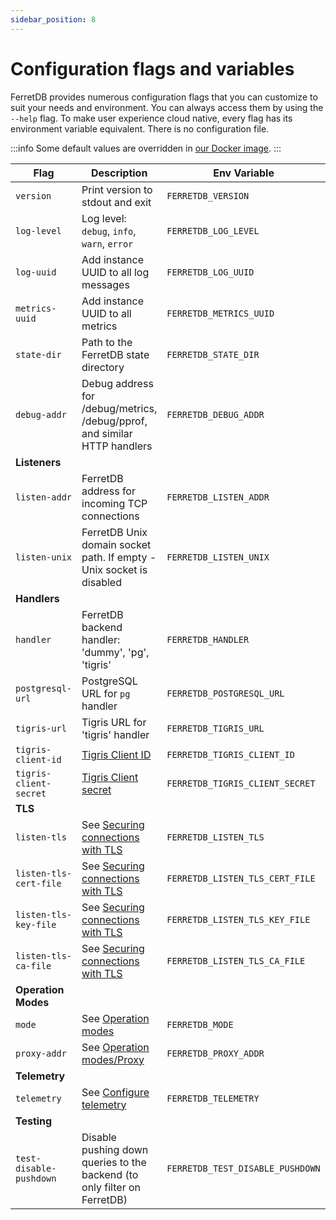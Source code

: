 ```yaml
---
sidebar_position: 8
---
```


# Configuration flags and variables

FerretDB provides numerous configuration flags that you can customize to suit your needs and environment.
You can always access them by using the `--help` flag.
To make user experience cloud native, every flag has its environment variable equivalent.
There is no configuration file.

:::info
Some default values are overridden in [our Docker image](quickstart-guide/docker.md).
:::

| Flag                    | Description                                                               | Env Variable                     | Default Value                           |
| ----------------------- | ------------------------------------------------------------------------- | -------------------------------- | --------------------------------------- |
| `version`               | Print version to stdout and exit                                          | `FERRETDB_VERSION`               |                                         |
| `log-level`             | Log level: `debug`, `info`, `warn`, `error`                               | `FERRETDB_LOG_LEVEL`             | `info`                                  |
| `log-uuid`              | Add instance UUID to all log messages                                     | `FERRETDB_LOG_UUID`              |                                         |
| `metrics-uuid`          | Add instance UUID to all metrics                                          | `FERRETDB_METRICS_UUID`          |                                         |
| `state-dir`             | Path to the FerretDB state directory                                      | `FERRETDB_STATE_DIR`             | `.` (`/state` for Docker)               |
| `debug-addr`            | Debug address for /debug/metrics, /debug/pprof, and similar HTTP handlers | `FERRETDB_DEBUG_ADDR`            | `127.0.0.1:8088` (`:8088` for Docker)   |
| **Listeners**           |                                                                           |                                  |                                         |
| `listen-addr`           | FerretDB address for incoming TCP connections                             | `FERRETDB_LISTEN_ADDR`           | `127.0.0.1:27017` (`:27017` for Docker) |
| `listen-unix`           | FerretDB Unix domain socket path. If empty - Unix socket is disabled      | `FERRETDB_LISTEN_UNIX`           |                                         |
| **Handlers**            |                                                                           |                                  |                                         |
| `handler`               | FerretDB backend handler: 'dummy', 'pg', 'tigris'                         | `FERRETDB_HANDLER`               | `pg`                                    |
| `postgresql-url`        | PostgreSQL URL for `pg` handler                                           | `FERRETDB_POSTGRESQL_URL`        | `postgres://127.0.0.1:5432/ferretdb`    |
| `tigris-url`            | Tigris URL for 'tigris' handler                                           | `FERRETDB_TIGRIS_URL`            | `127.0.0.1:8081`                        |
| `tigris-client-id`      | [Tigris Client ID][tigris-docs-auth]                                      | `FERRETDB_TIGRIS_CLIENT_ID`      |                                         |
| `tigris-client-secret`  | [Tigris Client secret][tigris-docs-auth]                                  | `FERRETDB_TIGRIS_CLIENT_SECRET`  |                                         |
| **TLS**                 |                                                                           |                                  |                                         |
| `listen-tls`            | See [Securing connections with TLS][securing-with-tls]                    | `FERRETDB_LISTEN_TLS`            |                                         |
| `listen-tls-cert-file`  | See [Securing connections with TLS][securing-with-tls]                    | `FERRETDB_LISTEN_TLS_CERT_FILE`  |                                         |
| `listen-tls-key-file`   | See [Securing connections with TLS][securing-with-tls]                    | `FERRETDB_LISTEN_TLS_KEY_FILE`   |                                         |
| `listen-tls-ca-file`    | See [Securing connections with TLS][securing-with-tls]                    | `FERRETDB_LISTEN_TLS_CA_FILE`    |                                         |
| **Operation Modes**     |                                                                           |                                  |                                         |
| `mode`                  | See [Operation modes](operation-modes.md)                                 | `FERRETDB_MODE`                  | `normal`                                |
| `proxy-addr`            | See [Operation modes/Proxy](operation-modes.md#proxy)                     | `FERRETDB_PROXY_ADDR`            |                                         |
| **Telemetry**           |                                                                           |                                  |                                         |
| `telemetry`             | See [Configure telemetry](telemetry.md#configure-telemetry)               | `FERRETDB_TELEMETRY`             | `undecided`                             |
| **Testing**             |                                                                           |                                  |                                         |
| `test-disable-pushdown` | Disable pushing down queries to the backend (to only filter on FerretDB)  | `FERRETDB_TEST_DISABLE_PUSHDOWN` | `false`                                 |

[tigris-docs-auth]: https://www.tigrisdata.com/docs/sdkstools/golang/getting-started/
[securing-with-tls]: /security#securing-connections-with-tls
